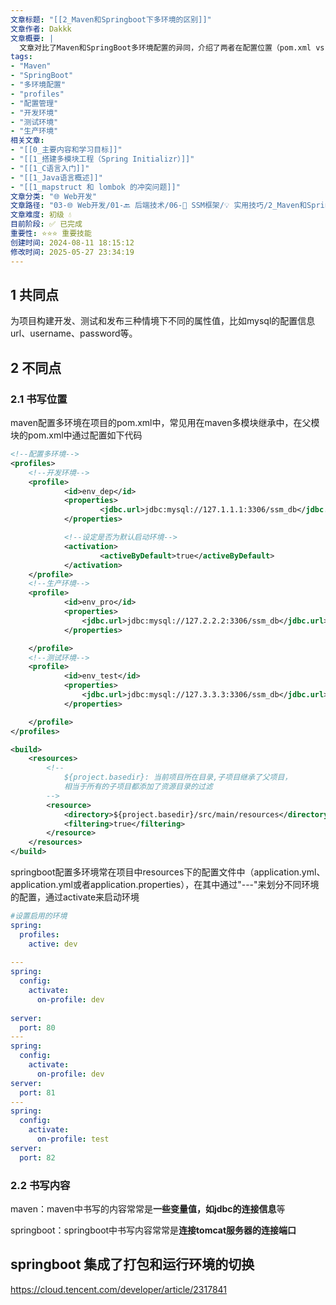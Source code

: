 ```yaml
---
文章标题: "[[2_Maven和Springboot下多环境的区别]]" 
文章作者: Dakkk
文章概要: |
  文章对比了Maven和SpringBoot多环境配置的异同，介绍了两者在配置位置（pom.xml vs application.yml）和配置内容（数据库连接 vs 服务端口）上的差异。
tags:
- "Maven"
- "SpringBoot"
- "多环境配置"
- "profiles"
- "配置管理"
- "开发环境"
- "测试环境"
- "生产环境"
相关文章:
- "[[0_主要内容和学习目标]]"
- "[[1_搭建多模块工程（Spring Initializr）]]"
- "[[1_C语言入门]]"
- "[[1_Java语言概述]]"
- "[[1_mapstruct 和 lombok 的冲突问题]]"
文章分类: "🌐 Web开发"
文章路径: "03-🌐 Web开发/01-🔙 后端技术/06-🔧 SSM框架/💡 实用技巧/2_Maven和Springboot下多环境的区别.md"
文章难度: 初级 💧
目前阶段: ✅ 已完成
重要性: ⭐⭐⭐ 重要技能
创建时间: 2024-08-11 18:15:12
修改时间: 2025-05-27 23:34:19
---
```


## 1 共同点

为项目构建开发、测试和发布三种情境下不同的属性值，比如mysql的配置信息url、username、password等。
## 2 不同点

### 2.1 书写位置

maven配置多环境在项目的pom.xml中，常见用在maven多模块继承中，在父模块的pom.xml中通过配置如下代码
```xml
<!--配置多环境-->
<profiles>
	<!--开发环境-->
	<profile>
			<id>env_dep</id>
			<properties>
					<jdbc.url>jdbc:mysql://127.1.1.1:3306/ssm_db</jdbc.url>
			</properties>

			<!--设定是否为默认启动环境-->
			<activation>
					<activeByDefault>true</activeByDefault>
			</activation>
	</profile>
	<!--生产环境-->
	<profile>
			<id>env_pro</id>
			<properties>
				<jdbc.url>jdbc:mysql://127.2.2.2:3306/ssm_db</jdbc.url>
			</properties>

	</profile>
	<!--测试环境-->
	<profile>
			<id>env_test</id>
			<properties>
				<jdbc.url>jdbc:mysql://127.3.3.3:3306/ssm_db</jdbc.url>
			</properties>

	</profile>
</profiles>

<build>  
    <resources>  
        <!--  
            ${project.basedir}: 当前项目所在目录,子项目继承了父项目，  
            相当于所有的子项目都添加了资源目录的过滤  
        -->  
        <resource>  
            <directory>${project.basedir}/src/main/resources</directory>  
            <filtering>true</filtering>  
        </resource>  
    </resources>  
</build>
```

springboot配置多环境常在项目中resources下的配置文件中（application.yml、application.yml或者application.properties），在其中通过"---"来划分不同环境的配置，通过activate来启动环境
```yml
#设置启用的环境
spring:
  profiles:
    active: dev
 
---
spring:
  config:
    activate:
      on-profile: dev
 
server:
  port: 80
---
spring:
  config:
    activate:
      on-profile: dev
server:
  port: 81
---
spring:
  config:
    activate:
      on-profile: test
server:
  port: 82
```
### 2.2 书写内容

maven：maven中书写的内容常常是**一些变量值，如jdbc的连接信息**等

springboot：springboot中书写内容常常是**连接tomcat服务器的连接端口**


## springboot 集成了打包和运行环境的切换

https://cloud.tencent.com/developer/article/2317841
